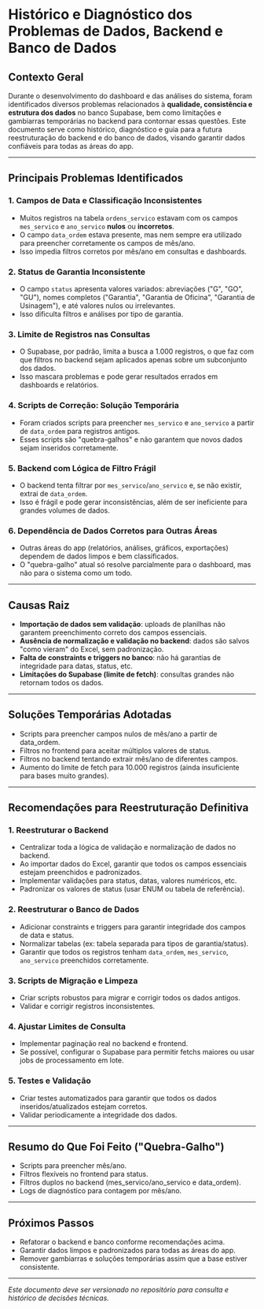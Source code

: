 # Histórico e Diagnóstico dos Problemas de Dados, Backend e Banco de Dados

## Contexto Geral

Durante o desenvolvimento do dashboard e das análises do sistema, foram identificados diversos problemas relacionados à **qualidade, consistência e estrutura dos dados** no banco Supabase, bem como limitações e gambiarras temporárias no backend para contornar essas questões. Este documento serve como histórico, diagnóstico e guia para a futura reestruturação do backend e do banco de dados, visando garantir dados confiáveis para todas as áreas do app.

---

## Principais Problemas Identificados

### 1. **Campos de Data e Classificação Inconsistentes**
- Muitos registros na tabela `ordens_servico` estavam com os campos `mes_servico` e `ano_servico` **nulos** ou **incorretos**.
- O campo `data_ordem` estava presente, mas nem sempre era utilizado para preencher corretamente os campos de mês/ano.
- Isso impedia filtros corretos por mês/ano em consultas e dashboards.

### 2. **Status de Garantia Inconsistente**
- O campo `status` apresenta valores variados: abreviações ("G", "GO", "GU"), nomes completos ("Garantia", "Garantia de Oficina", "Garantia de Usinagem"), e até valores nulos ou irrelevantes.
- Isso dificulta filtros e análises por tipo de garantia.

### 3. **Limite de Registros nas Consultas**
- O Supabase, por padrão, limita a busca a 1.000 registros, o que faz com que filtros no backend sejam aplicados apenas sobre um subconjunto dos dados.
- Isso mascara problemas e pode gerar resultados errados em dashboards e relatórios.

### 4. **Scripts de Correção: Solução Temporária**
- Foram criados scripts para preencher `mes_servico` e `ano_servico` a partir de `data_ordem` para registros antigos.
- Esses scripts são "quebra-galhos" e não garantem que novos dados sejam inseridos corretamente.

### 5. **Backend com Lógica de Filtro Frágil**
- O backend tenta filtrar por `mes_servico`/`ano_servico` e, se não existir, extrai de `data_ordem`.
- Isso é frágil e pode gerar inconsistências, além de ser ineficiente para grandes volumes de dados.

### 6. **Dependência de Dados Corretos para Outras Áreas**
- Outras áreas do app (relatórios, análises, gráficos, exportações) dependem de dados limpos e bem classificados.
- O "quebra-galho" atual só resolve parcialmente para o dashboard, mas não para o sistema como um todo.

---

## Causas Raiz
- **Importação de dados sem validação**: uploads de planilhas não garantem preenchimento correto dos campos essenciais.
- **Ausência de normalização e validação no backend**: dados são salvos "como vieram" do Excel, sem padronização.
- **Falta de constraints e triggers no banco**: não há garantias de integridade para datas, status, etc.
- **Limitações do Supabase (limite de fetch)**: consultas grandes não retornam todos os dados.

---

## Soluções Temporárias Adotadas
- Scripts para preencher campos nulos de mês/ano a partir de data_ordem.
- Filtros no frontend para aceitar múltiplos valores de status.
- Filtros no backend tentando extrair mês/ano de diferentes campos.
- Aumento do limite de fetch para 10.000 registros (ainda insuficiente para bases muito grandes).

---

## Recomendações para Reestruturação Definitiva

### 1. **Reestruturar o Backend**
- Centralizar toda a lógica de validação e normalização de dados no backend.
- Ao importar dados do Excel, garantir que todos os campos essenciais estejam preenchidos e padronizados.
- Implementar validações para status, datas, valores numéricos, etc.
- Padronizar os valores de status (usar ENUM ou tabela de referência).

### 2. **Reestruturar o Banco de Dados**
- Adicionar constraints e triggers para garantir integridade dos campos de data e status.
- Normalizar tabelas (ex: tabela separada para tipos de garantia/status).
- Garantir que todos os registros tenham `data_ordem`, `mes_servico`, `ano_servico` preenchidos corretamente.

### 3. **Scripts de Migração e Limpeza**
- Criar scripts robustos para migrar e corrigir todos os dados antigos.
- Validar e corrigir registros inconsistentes.

### 4. **Ajustar Limites de Consulta**
- Implementar paginação real no backend e frontend.
- Se possível, configurar o Supabase para permitir fetchs maiores ou usar jobs de processamento em lote.

### 5. **Testes e Validação**
- Criar testes automatizados para garantir que todos os dados inseridos/atualizados estejam corretos.
- Validar periodicamente a integridade dos dados.

---

## Resumo do Que Foi Feito ("Quebra-Galho")
- Scripts para preencher mês/ano.
- Filtros flexíveis no frontend para status.
- Filtros duplos no backend (mes_servico/ano_servico e data_ordem).
- Logs de diagnóstico para contagem por mês/ano.

---

## Próximos Passos
- Refatorar o backend e banco conforme recomendações acima.
- Garantir dados limpos e padronizados para todas as áreas do app.
- Remover gambiarras e soluções temporárias assim que a base estiver consistente.

---

*Este documento deve ser versionado no repositório para consulta e histórico de decisões técnicas.* 